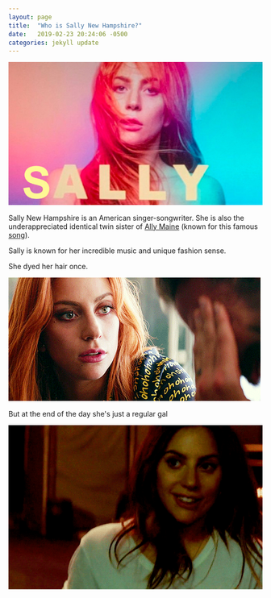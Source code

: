 ```yaml
---
layout: page
title:  "Who is Sally New Hampshire?"
date:   2019-02-23 20:24:06 -0500
categories: jekyll update
---
```

![sally-poster](/assets/sally-poster.jpg)

Sally New Hampshire is an American singer-songwriter. She is also the underappreciated identical twin sister of [Ally Maine](http://time.com/5494138/lady-gaga-billboard/) (known for this famous [song](https://www.youtube.com/watch?v=bo_efYhYU2A)). 

Sally is known for her incredible music and unique fashion sense. 

<!-- ![sally-stage](/assets/sally-stage.jpg) -->

She dyed her hair once. 

![hair](/assets/hair.gif)


But at the end of the day she's just a regular gal

![walking](/assets/walking-away.gif)

<!-- 
<button type="button" onclick="alert('You are officially a real fan!!')">Click Here to Join Sally's Fan Club</button>


 -->
